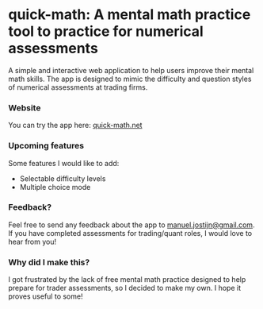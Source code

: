 # quick-math: A mental math practice tool to practice for numerical assessments 
A simple and interactive web application to help users improve their mental math skills. The app is designed to mimic the difficulty and question styles of numerical assessments at trading firms.

### Website 
You can try the app here: [quick-math.net](https://maanbanaan.github.io/mental-math-app/)

### Upcoming features
Some features I would like to add:
- Selectable difficulty levels
- Multiple choice mode

### Feedback?
Feel free to send any feedback about the app to manuel.jostijn@gmail.com. If you have completed assessments for trading/quant roles, I would love to hear from you!

### Why did I make this?
I got frustrated by the lack of free mental math practice designed to help prepare for trader assessments, so I decided to make my own. I hope it proves useful to some!
